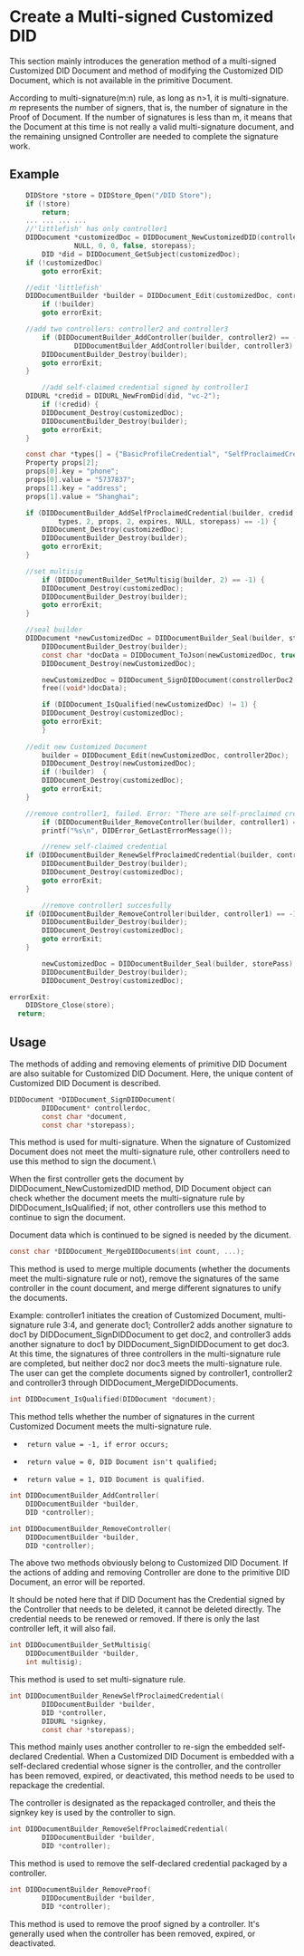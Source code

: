 # Create a Multi-signed Customized DID

This section mainly introduces the generation method of a multi-signed Customized DID Document and method of modifying the Customized DID Document, which is not available in the primitive Document.

According to multi-signature(m:n) rule, as long as n>1, it is multi-signature. _m_ represents the number of signers, that is, the number of signature in the Proof of Document. If the number of signatures is less than m, it means that the Document at this time is not really a valid multi-signature document, and the remaining unsigned Controller are needed to complete the signature work.

## Example

```c
    DIDStore *store = DIDStore_Open("/DID Store");
    if (!store)
        return;
    ... ... ... ...
    //'littlefish' has only controller1
    DIDDocument *customizedDoc = DIDDocument_NewCustomizedDID(controller1Doc, "littlefish",
                NULL, 0, 0, false, storepass);
		DID *did = DIDDocument_GetSubject(customizedDoc);
    if (!customizedDoc)
      	goto errorExit;

    //edit 'littlefish'
    DIDDocumentBuilder *builder = DIDDocument_Edit(customizedDoc, controller2Doc);
		if (!builder)
      	goto errorExit;

    //add two controllers: controller2 and controller3
		if (DIDDocumentBuilder_AddController(builder, controller2) == -1 ||
       			DIDDocumentBuilder_AddController(builder, controller3) == -1) {
        DIDDocumentBuilder_Destroy(builder);
      	goto errorExit;
    }

		//add self-claimed credential signed by controller1
    DIDURL *credid = DIDURL_NewFromDid(did, "vc-2");
		if (!credid) {		
      	DIDDocument_Destroy(customizedDoc);
        DIDDocumentBuilder_Destroy(builder);
      	goto errorExit;
    }

    const char *types[] = {"BasicProfileCredential", "SelfProclaimedCredential"};
    Property props[2];
    props[0].key = "phone";
    props[0].value = "5737837";
    props[1].key = "address";
    props[1].value = "Shanghai";

    if (DIDDocumentBuilder_AddSelfProclaimedCredential(builder, credid,
            types, 2, props, 2, expires, NULL, storepass) == -1) {
      	DIDDocument_Destroy(customizedDoc);
        DIDDocumentBuilder_Destroy(builder);
      	goto errorExit;
    }

    //set multisig
		if (DIDDocumentBuilder_SetMultisig(builder, 2) == -1) {
      	DIDDocument_Destroy(customizedDoc);
        DIDDocumentBuilder_Destroy(builder);
      	goto errorExit;
    }

    //seal builder
    DIDDocument *newCustomizedDoc = DIDDocumentBuilder_Seal(builder, storePass);
		DIDDocumentBuilder_Destroy(builder);
		const char *docData = DIDDocument_ToJson(newCustomizedDoc, true);
		DIDDocument_Destroy(newCustomizedDoc);

		newCustomizedDoc = DIDDocument_SignDIDDocument(constrollerDoc2, docData, storepass);
		free((void*)docData);

		if (DIDDocument_IsQualified(newCustomizedDoc) != 1) {
        DIDDocument_Destroy(customizedDoc);
      	goto errorExit;
		}
      
    //edit new Customized Document
		builder = DIDDocument_Edit(newCustomizedDoc, controller2Doc);
		DIDDocument_Destroy(newCustomizedDoc);
		if (!builder)  {
      	DIDDocument_Destroy(customizedDoc);
      	goto errorExit;
    }

    //remove controller1, failed. Error: "There are self-proclaimed credentials signed by controller, please remove or renew these credentials at first."
		if (DIDDocumentBuilder_RemoveController(builder, controller1) == -1)
      	printf("%s\n", DIDError_GetLastErrorMessage());

		//renew self-claimed credential
    if (DIDDocumentBuilder_RenewSelfProclaimedCredential(builder, controller3, signkey2, storepass) == -1) {
      	DIDDocumentBuilder_Destroy(builder);
      	DIDDocument_Destroy(customizedDoc);
      	goto errorExit;
    }

		//remove controller1 succesfully
   	if (DIDDocumentBuilder_RemoveController(builder, controller1) == -1) { 
        DIDDocumentBuilder_Destroy(builder);
      	DIDDocument_Destroy(customizedDoc);
      	goto errorExit;      
    }

		newCustomizedDoc = DIDDocumentBuilder_Seal(builder, storePass);
		DIDDocumentBuilder_Destroy(builder);
		DIDDocument_Destroy(customizedDoc);

errorExit:
	DIDStore_Close(store);
  return;
```

## Usage

The methods of adding and removing elements of primitive DID Document are also suitable for Customized DID Document. Here, the unique content of Customized DID Document is described.

```c
DIDDocument *DIDDocument_SignDIDDocument(
        DIDDocument* controllerdoc,
        const char *document,
        const char *storepass);
```

This method is used for multi-signature. When the signature of Customized Document does not meet the multi-signature rule, other controllers need to use this method to sign the document.\\

When the first controller gets the document by DIDDocument\_NewCustomizedDID method, DID Document object can check whether the document meets the multi-signature rule by DIDDocument\_IsQualified; if not, other controllers use this method to continue to sign the document.

Document data which is continued to be signed is needed by the dicument.

```c
const char *DIDDocument_MergeDIDDocuments(int count, ...);
```

This method is used to merge multiple documents (whether the documents meet the multi-signature rule or not), remove the signatures of the same controller in the count document, and merge different signatures to unify the documents.

Example: controller1 initiates the creation of Customized Document, multi-signature rule 3:4, and generate doc1; Controller2 adds another signature to doc1 by DIDDocument\_SignDIDDocument to get doc2, and controller3 adds another signature to doc1 by DIDDocument\_SignDIDDocument to get doc3. At this time, the signatures of three controllers in the multi-signature rule are completed, but neither doc2 nor doc3 meets the multi-signature rule. The user can get the complete documents signed by controller1, controller2 and controller3 through DIDDocument\_MergeDIDDocuments.

```c
int DIDDocument_IsQualified(DIDDocument *document);
```

This method tells whether the number of signatures in the current Customized Document meets the multi-signature rule.

* ```
   return value = -1, if error occurs;
  ```
* ```
   return value = 0, DID Document isn't qualified;
  ```
* ```
   return value = 1, DID Document is qualified.
  ```

```c
int DIDDocumentBuilder_AddController(
    DIDDocumentBuilder *builder,
    DID *controller);
```

```c
int DIDDocumentBuilder_RemoveController(
    DIDDocumentBuilder *builder,
    DID *controller);
```

The above two methods obviously belong to Customized DID Document. If the actions of adding and removing Controller are done to the primitive DID Document, an error will be reported.

It should be noted here that if DID Document has the Credential signed by the Controller that needs to be deleted, it cannot be deleted directly. The credential needs to be renewed or removed. If there is only the last controller left, it will also fail.

```c
int DIDDocumentBuilder_SetMultisig(
    DIDDocumentBuilder *builder,
    int multisig);
```

This method is used to set multi-signature rule.

```c
int DIDDocumentBuilder_RenewSelfProclaimedCredential(
        DIDDocumentBuilder *builder,
        DID *controller,
        DIDURL *signkey,
        const char *storepass);
```

This method mainly uses another controller to re-sign the embedded self-declared Credential. When a Customized DID Document is embedded with a self-declared credential whose signer is the controller, and the controller has been removed, expired, or deactivated, this method needs to be used to repackage the credential.

The controller is designated as the repackaged controller, and theis the signkey key is used by the controller to sign.

```c
int DIDDocumentBuilder_RemoveSelfProclaimedCredential(
        DIDDocumentBuilder *builder,
        DID *controller);
```

This method is used to remove the self-declared credential packaged by a controller.

```c
int DIDDocumentBuilder_RemoveProof(
        DIDDocumentBuilder *builder,
        DID *controller);
```

This method is used to remove the proof signed by a controller. It's generally used when the controller has been removed, expired, or deactivated.
